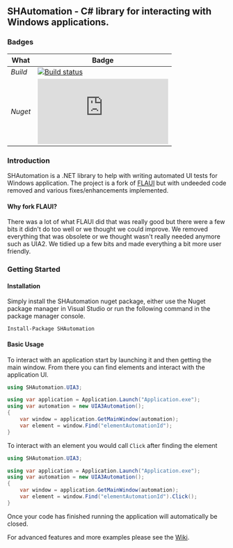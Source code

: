 

## SHAutomation - C# library for interacting with Windows applications.

### Badges
| What | Badge |
| ---- | ----- |
| *Build* | [![Build status](https://dev.azure.com/Streets-Heaver/Automation/_apis/build/status/SHAutomation%20GitHub)](https://dev.azure.com/Streets-Heaver/Automation/_build/latest?definitionId=219) |
| *Nuget* | [![NuGet FlaUI.Core](http://flauschig.ch/nubadge.php?id=SHAutomation)](https://www.nuget.org/packages/SHAutomation) |


### Introduction
SHAutomation is a .NET library to help with writing automated UI tests for Windows application. The project is a fork of [FLAUI](https://github.com/FLAUI) but with undeeded code removed and various fixes/enhancements implemented.
#### Why fork FLAUI?
There was a lot of what FLAUI did that was really good but there were a few bits it didn't do too well or we thought we could improve. We removed everything that was obsolete or we thought wasn't really needed anymore such as UIA2. We tidied up a few bits and made everything a bit more user friendly.


### Getting Started
#### Installation
Simply install the SHAutomation nuget package, either use the Nuget package manager in Visual Studio or run the following command in the package manager console.
```
Install-Package SHAutomation 
```

#### Basic Usage
To interact with an application start by launching it and then getting the main window. From there you can find elements and interact with the application UI.
```csharp
using SHAutomation.UIA3;

using var application = Application.Launch("Application.exe");
using var automation = new UIA3Automation();
{
    var window = application.GetMainWindow(automation);
    var element = window.Find("elementAutomationId");
}
```

To interact with an element you would call ```Click``` after finding the element
```csharp
using SHAutomation.UIA3;

using var application = Application.Launch("Application.exe");
using var automation = new UIA3Automation();
{
    var window = application.GetMainWindow(automation);
    var element = window.Find("elementAutomationId").Click();
}
```

Once your code has finished running the application will automatically be closed. 

For advanced features and more examples please see the [Wiki](https://github.com/Streets-Heaver/SHAutomation/wiki).
